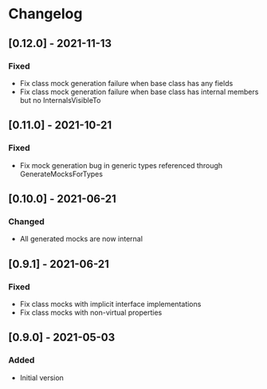 # Changelog

## [0.12.0] - 2021-11-13

### Fixed
- Fix class mock generation failure when base class has any fields
- Fix class mock generation failure when base class has internal members but no InternalsVisibleTo

## [0.11.0] - 2021-10-21

### Fixed
- Fix mock generation bug in generic types referenced through GenerateMocksForTypes

## [0.10.0] - 2021-06-21

### Changed
- All generated mocks are now internal

## [0.9.1] - 2021-06-21

### Fixed
- Fix class mocks with implicit interface implementations
- Fix class mocks with non-virtual properties

## [0.9.0] - 2021-05-03

### Added
- Initial version